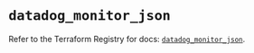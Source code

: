 # `datadog_monitor_json`

Refer to the Terraform Registry for docs: [`datadog_monitor_json`](https://registry.terraform.io/providers/datadog/datadog/3.72.0/docs/resources/monitor_json).

